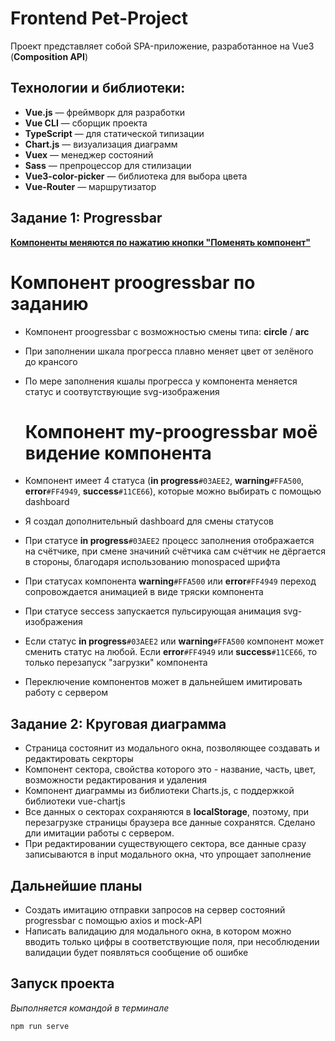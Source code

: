 # Frontend Pet-Project

Проект представляет собой SPA-приложение, разработанное на Vue3 (**Composition API**)

## Технологии и библиотеки:

- **Vue.js** — фреймворк для разработки
- **Vue CLI** — сборщик проекта
- **TypeScript** — для статической типизации
- **Chart.js** — визуализация диаграмм
- **Vuex** — менеджер состояний
- **Sass** — препроцессор для стилизации
- **Vue3-color-picker** — библиотека для выбора цвета
- **Vue-Router** — маршрутизатор

## Задание 1: Progressbar

**<ins>Компоненты меняются по нажатию кнопки "Поменять компонент"</ins>**

  # Компонент proogressbar по заданию
- Компонент proogressbar с возможностью смены типа: **circle** / **arc**
- При заполнении шкала прогресса плавно меняет цвет от зелёного до крансого
- По мере заполнения кшалы прогресса у компонента меняется статус и соотвутствующие svg-изображения

  # Компонент my-proogressbar моё видение компонента
- Компонент имеет 4 статуса (**in progress**`#03AEE2`, **warning**`#FFA500`, **error**`#FF4949`, **success**`#11CE66`), которые можно выбирать с помощью dashboard
- Я создал дополнительный dashboard для смены статусов
- При статусе **in progress**`#03AEE2` процесс заполнения отображается на счётчике, при смене значиний счётчика сам счётчик не дёргается в стороны, благодаря использованию monospaced шрифта 
- При статусах компонента **warning**`#FFA500` или **error**`#FF4949` переход сопровождается анимацией в виде тряски компонента
- При статусе seccess запускается пульсирующая анимация svg-изображения
- Если статус **in progress**`#03AEE2` или **warning**`#FFA500` компонент может сменить статус на любой. Если **error**`#FF4949` или **success**`#11CE66`, то только перезапуск "загрузки" компонента
- Переключение компонентов может в дальнейшем имитировать работу с сервером

## Задание 2: Круговая диаграмма
- Страница состоянит из модального окна, позволяющее создавать и редактировать секрторы
- Компонент сектора, свойства которого это - название, часть, цвет, возможности редактирования и удаления
- Компонент диаграммы из библиотеки Charts.js, с поддержкой библиотеки vue-chartjs
- Все данных о секторах сохраняются в **localStorage**, поэтому, при перезагрузке страницы браузера все данные сохранятся. Сделано дли имитации работы с сервером. 
- При редактировании существующего сектора, все данные сразу записываются в input модального окна, что упрощает заполнение

## Дальнейшие планы
  - Создать имитацию отправки запросов на сервер состояний progressbar с помощью axios и mock-API
  - Написать валидацию для модального окна, в котором можно вводить только цифры в соответствующие поля, при несоблюдении валидации будет появляться сообщение об ошибке

## Запуск проекта
*Выполняется командой в терминале*
```bash
npm run serve